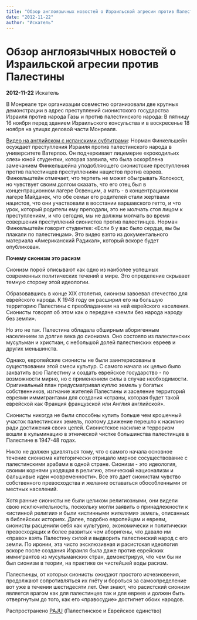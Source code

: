 ```yaml
---
title: "Обзор англоязычных новостей о Израильской агресии против Палестины"
date: "2012-11-22"
author: "Искатель"
---
```


# Обзор англоязычных новостей о Израильской агресии против Палестины

**2012-11-22** Искатель

В Монреале три организации совместно организовали две крупных демонстрации в адрес преступлений сионистского государства Израиля против народа Газы и против палестинского народа: В пятницу 16 ноября перед зданием Израильского консульства и в воскресенье 18 ноября на улицах деловой части Монреаля.

[Видео на английском с испанскими субтитрами](http://www.youtube.com/watch?v=gE8GESi35Yw&feature=fvsr): Норман Финкельшейн осуждает преступления Израиля против палестинского народа в университете Ватерлоо. Он подчеркивает лицемерие «крокодильих слез» юной студентки, которая заявила, что была оскорблена замечанием Финкельшейна уподобляющего сионистские преступления против палестинцев преступлениям нацистов против евреев. Финкельштейн отмечает, что терпеть не может обыгрывать Холокост, но чувствует своим долгом сказать, что его отец был в концентрационном лагере Освенцим, а мать - в концентрационном лагере Майданек, что обе семьи его родителей стали жертвами нацистов, что они участвовали в восстании варшавского гетто, и что урок, который родители ему преподали, это не молчать стоя лицом к преступлениям, и что сегодня, мы не должны молчать во время совершения преступлений сионистов против палестинцев. Норман Финкельштейн говорит студентке: «Если б у вас было сердце, вы бы плакали по палестинцам». Это видео взято из документального материала «Американский Радикал», который вскоре будет опубликован.

**Почему сионизм это расизм**

Сионизм порой описывают как одно из наиболее успешных современных политических течений в мире. Это определение скрывает темную сторону этой идеологии.

Образовавшись в конце XIX столетия, сионизм завоевал отечество для еврейского народа. К 1948 году он расширил его на большую территорию Палестины с преобладанием на ней еврейского населения. Сионисты говорят об этом как о передаче «земли без народа народу без земли».

Но это не так. Палестина обладала обширным аборигенным населением за долгие века до сионизма. Оно состояло из палестинских мусульман и христиан, с небольшой долей палестинских евреев и других меньшинств.

Однако, европейские сионисты не были заинтересованы в существовании этой смеси культур. С самого начала их целью было захватить всю Палестину и создать еврейское государство - по возможности мирно, но с применением силы в случае необходимости. Оригинальный план предусматривал куплю земель у богатых собственников, изгнание жителей Палестины и заселение территорий евреями иммигрантами для создания «страны, которая будет такой еврейской как Франция французской или Англия английской».

Сионисты никогда не были способны купить больше чем крошечный участок палестинских земель, поэтому движение перешло к насилию ради достижения своих целей. Сионистское насилие и терроризм вошли в кульминацию в этнической чистке большинства палестинцев в Палестине в 1947-48 годах.

Никто не должен удивляться тому, что с самого начала основное течение сионизма категорически отрицало мирное сосуществование с палестинскими арабами в одной стране. Сионизм - это идеология, своими корнями уходящая в религию, этнический национализм и фальшивые идеи «современности». Все это дает сионистам чувство собственного превосходства и желание оставаться обособленными от местных населений.

Хотя ранние сионисты не были целиком религиозными, они видели свою исключительность, поскольку могли заявить о принадлежности к «истинной религии» и были «истинными жителями» земель, описанных в библейских историях. Далее, подобно европейцам и евреям, сионисты расценили себя как культурно, экономически и политически превосходящих и более развитых чем аборигены, что давало им «право» взять Палестину силой и выдворить палестинский народ с его земли. По иронии, эта чисто эксклюзивная и расистская идеология вскоре после создания Израиля была даже против еврейских иммигрантов из мусульманских стран, демонстрируя, что чем бы ни был сионизм в теории, на практике он чистейшей воды расизм.

Палестинцы, от которых сионисты ожидают простого исчезновения, продолжают сопротивляться их гнёту и бороться за самоопределение вот уже в течении шестидесяти лет. Они знают, что расистский сионизм является врагом как для палестинцев так и для евреев и должен быть отвергнутым до того, как его «правосудие» достигнет обоих народов.

Распространено [PAJU](http://www.pajumontreal.org/) (Палестинское и Еврейское единство)